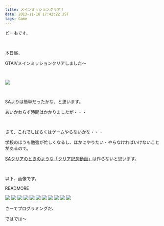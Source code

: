 ```yaml
---
title: メインミッションクリア！
date: 2013-11-18 17:42:22 JST
tags: Game
---
```

どーもです。

&nbsp;

本日昼、

<span class="fontsize6">GTAIVメインミッションクリアしました〜</span>

&nbsp;

<img src="https://lh5.googleusercontent.com/-OFPAe8ByGH8/UonDq1xgiBI/AAAAAAAACv4/lQp931HCWaw/s640/GTAIV%25202013-11-18%252015-51-39-60.png" />

&nbsp;

SAよりは簡単だったかな、と思います。

あいかわらず時間はかかりましたが・・・

&nbsp;

さて、これでしばらくはゲームやらないかな・・・

学校のほうも勉強が忙しくなるし、ほかにやりたい・やらなければいけないことがあるので。

<a href="http://tosainu.wktk.so/view/305">SAクリアのときのような「クリア記念動画」</a>は作らないと思います。

&nbsp;

以下、画像です。

READMORE

<img src="https://lh4.googleusercontent.com/-Bgog5GFIru0/UonEAjT8V2I/AAAAAAAACwY/cq16-5oEVAs/s640/GTAIV%25202013-11-09%252018-34-26-25.png" />

<img src="https://lh3.googleusercontent.com/-akJC6qdEnSo/UonEE8ju2rI/AAAAAAAACwg/s7C8wAn17FA/s640/GTAIV%25202013-11-09%252018-34-39-24.png" />

<img src="https://lh5.googleusercontent.com/-DhKYJIljSC4/UonDTfZeyaI/AAAAAAAACvE/RrNnh6pHU0M/s640/GTAIV%25202013-11-09%252019-09-46-18.png" />

<img src="https://lh6.googleusercontent.com/-zdfiiC9waBI/UonDZr6yTJI/AAAAAAAACvM/jVqbLxhUf4I/s640/GTAIV%25202013-11-09%252019-10-02-18.png" />

<img src="https://lh4.googleusercontent.com/-MLzu7UnUXQc/UonDg7jDF8I/AAAAAAAACvg/bhBOQYKBilY/s640/GTAIV%25202013-11-09%252019-17-08-29.png" />

<img src="https://lh4.googleusercontent.com/--WmRmLkdQL8/UonDcY5ZNZI/AAAAAAAACvU/LHp98snhcgo/s640/GTAIV%25202013-11-18%252015-50-11-63.png" />

<img src="https://lh3.googleusercontent.com/-QwvlIGPafvc/UonDhpZzRVI/AAAAAAAACvk/dgWdrk1XD98/s640/GTAIV%25202013-11-18%252015-50-26-65.png" />

<img src="https://lh6.googleusercontent.com/-5CVvBO90shs/UonDluBSCkI/AAAAAAAACvs/WqmoteSqPeY/s640/GTAIV%25202013-11-18%252015-51-02-64.png" />

<img src="https://lh5.googleusercontent.com/-OFPAe8ByGH8/UonDq1xgiBI/AAAAAAAACv4/lQp931HCWaw/s640/GTAIV%25202013-11-18%252015-51-39-60.png" />

<img src="https://lh6.googleusercontent.com/-sa1RByJLeUc/UonDwYlvChI/AAAAAAAACwI/wfM5ZpmrPGA/s640/GTAIV%25202013-11-18%252015-55-03-85.png" />

<img src="https://lh4.googleusercontent.com/-BhKd4avu6A0/UonDw2svP3I/AAAAAAAACwM/tmaIJQ9RibQ/s640/GTAIV%25202013-11-18%252016-16-18-92.png" />

さーてプログラミングだ、

ではでは〜

